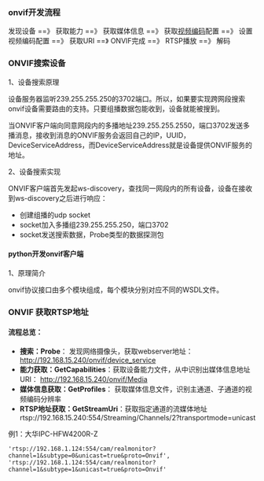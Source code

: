 ### onvif开发流程

发现设备 ==》 获取能力 ==》 获取媒体信息 ==》 获取[视频编码](https://so.csdn.net/so/search?q=视频编码&spm=1001.2101.3001.7020)配置 ==》 设置视频编码配置 ==》 获取URI ==》 ONVIF完成 ==》 RTSP播放 ==》 解码

### ONVIF搜索设备

1、设备搜索原理

设备服务器监听239.255.255.250的3702端口。所以，如果要实现跨网段搜索onvif设备需要路由的支持。只要组播数据包能收到，设备就能被搜到。

当ONVIF客户端向同意网段内的多播地址239.255.255.2550，端口3702发送多播消息，接收到消息的ONVIF服务会返回自己的IP，UUID，DeviceServiceAddress，而DeviceServiceAddress就是设备提供ONVIF服务的地址。

2、设备搜索实现

ONVIF客户端首先发起ws-discovery，查找同一网段内的所有设备，设备在接收到ws-discovery之后进行响应：

- 创建组播的udp socket
- socket加入多播组239.255.255.250，端口3702
- socket发送搜索数据，Probe类型的数据探测包

#### python开发onvif客户端

1、原理简介

onvif协议接口由多个模块组成，每个模块分别对应不同的WSDL文件。

### ONVIF 获取RTSP地址

#### 流程总览：

- **搜索：Probe**： 发现网络摄像头，获取webserver地址：http://192.168.15.240/onvif/device_service
- **能力获取：GetCapabilities**：获取设备能力文件，从中识别出媒体信息地址URI： http://192.168.15.240/onvif/Media
- **媒体信息获取：GetProfiles**： 获取媒体信息文件，识别主通道、子通道的视频编码分辨率
- **RTSP地址获取：GetStreamUri**：获取指定通道的流媒体地址 rtsp://192.168.15.240:554/Streaming/Channels/2?transportmode=unicast

例1：大华IPC-HFW4200R-Z

```
'rtsp://192.168.1.124:554/cam/realmonitor?channel=1&subtype=0&unicast=true&proto=Onvif', 'rtsp://192.168.1.124:554/cam/realmonitor?channel=1&subtype=1&unicast=true&proto=Onvif'
```

